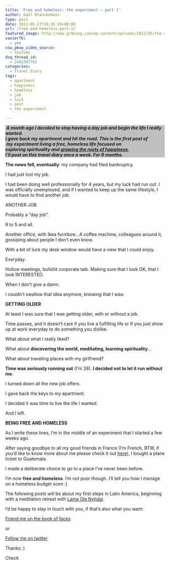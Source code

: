 ```yaml
---
title: 'Free and homeless: the experiment – part 1'
author: Gaël Blanchemain
type: post
date: 2012-05-27T20:35:19+00:00
url: /free-and-homeless-part-1/
featured_image: http://www.gr0wing.com/wp-content/uploads/2012/05/the-road-lola.jpg
xavierfb:
  - yes
vsw_pmvw_video_source:
  - YouTube
dsq_thread_id:
  - 2402307761
categories:
  - Travel Diary
tags:
  - apartment
  - happiness
  - homeless
  - job
  - luck
  - post
  - the experiment

---
```

<p style="background: silver;">
  <em style="font-weight: bold;"> A month ago I decided to stop having a day job and begin the life I really wanted.</em><br /> <strong><em>I gave back my apartment and hit the road. This is the first post of  my</em></strong><strong><em> experiment living a free, homeless life focused on <strong><em>exploring </em></strong>spirituality and <a title="About this blog" href="http://www.gr0wing.com/about-this-blog/">growing the roots of happiness</a>.<br /> I&#8217;ll post on this travel diary once a week. For 6 months.</em></strong>
</p>

**The news fell, eventually**: my company had filed bankruptcy.<!--more-->

I had just lost my job.

I had been doing well professionally for 4 years, but my luck had run out. I was officially unemployed, and if I wanted to keep up the same lifestyle, I would have to find another job.

ANOTHER JOB

Probably a &#8220;day job&#8221;.

9 to 5 and all.

Another office, with Ikea furniture&#8230;A coffee machine, colleagues around it, gossiping about people I don&#8217;t even know.

With a bit of luck my desk window would have a view that I could enjoy.

Everyday.

Hollow meetings, bullshit corporate talk. Making sure that I look OK, that I look INTERESTED.

When I don&#8217;t give a damn.

I couldn&#8217;t swallow that idea anymore, knowing that I was:

**GETTING OLDER**

At least I was sure that I was getting older, with or without a job.

Time passes, and it doesn&#8217;t care if you live a fulfilling life or if you just show up at work everyday to do something you dislike.

What about what I really liked?

What about **discovering the world, meditating, learning spirituality**…

What about traveling places with my girlfriend?

**Time was seriously running out** (I&#8217;m 39). **I decided not to let it run without me**.

I turned down all the new job offers.

I gave back the keys to my apartment.

I decided it was time to live the life I wanted.

And I left.

**BEING FREE AND HOMELESS**

As I write these lines, I&#8217;m in the middle of an experiment that I started a few weeks ago.

After saying goodbye to all my good friends in France (I&#8217;m French, BTW, if you&#8217;d like to know more about me please check it out [here][1]), I bought a plane ticket to Guatemala.

I made a deliberate choice to go to a place I&#8217;ve never been before.

I&#8217;m now **free and homeless**. I&#8217;m not poor though. I&#8217;ll tell you how I manage on a homeless budget soon :)

The following posts will be about my first steps in Latin America, beginning with a meditation retreat with [Lama Ole Nyhdal][2].

I&#8217;d be happy to stay in touch with you, if that&#8217;s also what you want:

[Friend me on the book of faces][3]

or

[Follow me on twitter][4]

Thanks :)

Check

 [1]: http://www.gr0wing.com/about/ "About me"
 [2]: http://www.lama-ole-nydahl.org/
 [3]: https://www.facebook.com/gael.blanchemain
 [4]: https://twitter.com/#!/gaelblanchemain